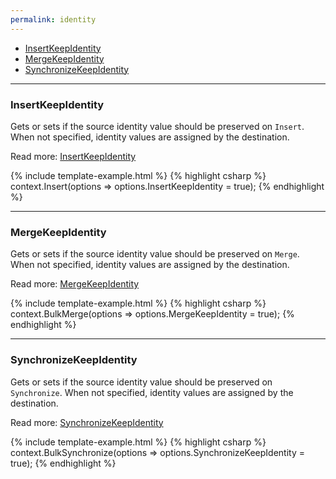 ```yaml
---
permalink: identity
---
```


- [InsertKeepIdentity](#insertkeepidentity)
- [MergeKeepIdentity](#mergekeepidentity)
- [SynchronizeKeepIdentity](#synchronizekeepidentity)

---

### InsertKeepIdentity
Gets or sets if the source identity value should be preserved on `Insert`. When not specified, identity values are assigned by the destination.

Read more: [InsertKeepIdentity](insert-keep-identity)

{% include template-example.html %} 
{% highlight csharp %}
context.Insert(options => options.InsertKeepIdentity = true);
{% endhighlight %}

---

### MergeKeepIdentity
Gets or sets if the source identity value should be preserved on `Merge`. When not specified, identity values are assigned by the destination.

Read more: [MergeKeepIdentity](merge-keep-identity)

{% include template-example.html %} 
{% highlight csharp %}
context.BulkMerge(options => options.MergeKeepIdentity = true);
{% endhighlight %}

---

### SynchronizeKeepIdentity
Gets or sets if the source identity value should be preserved on `Synchronize`. When not specified, identity values are assigned by the destination.

Read more: [SynchronizeKeepIdentity](synchronize-keep-identity)

{% include template-example.html %} 
{% highlight csharp %}
context.BulkSynchronize(options => options.SynchronizeKeepIdentity = true);
{% endhighlight %}